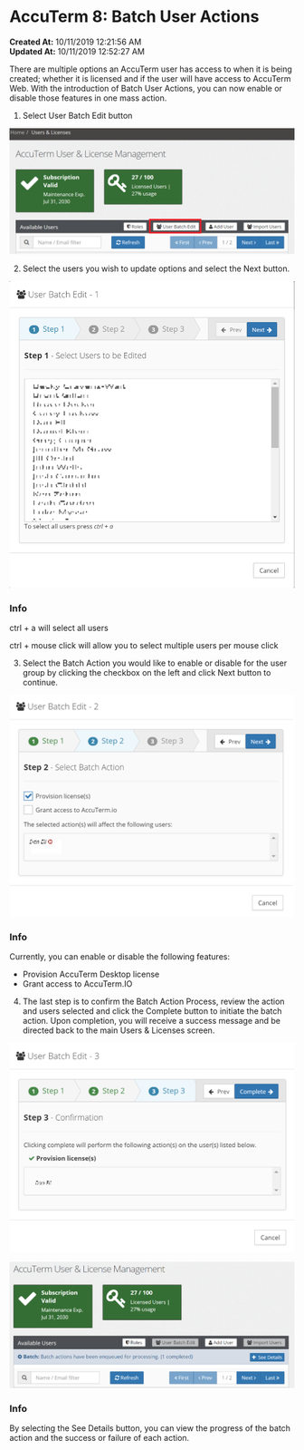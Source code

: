# AccuTerm 8: Batch User Actions

**Created At:** 10/11/2019 12:21:56 AM  
**Updated At:** 10/11/2019 12:52:27 AM  


There are multiple options an AccuTerm user has access to when it is being created; whether it is licensed and if the user will have access to AccuTerm Web. With the introduction of Batch User Actions, you can now enable or disable those features in one mass action.

1. Select User Batch Edit button

![](./1570753654464-1570753654464.png)

2. Select the users you wish to update options and select the Next button.

![](./1570754335788-1570754335788.png)

### Info

ctrl + a will select all users

ctrl + mouse click will allow you to select multiple users per mouse click



3. Select the Batch Action you would like to enable or disable for the user group by clicking the checkbox on the left and click Next button to continue.



![](./1570754618483-1570754618483.png)

### Info

Currently, you can enable or disable the following features:

- Provision AccuTerm Desktop license
- Grant access to AccuTerm.IO



4. The last step is to confirm the Batch Action Process, review the action and users selected and click the Complete button to initiate the batch action. Upon completion, you will receive a success message and be directed back to the main Users & Licenses screen.

![](./1570754914548-1570754914548.png)

![](./1570755071179-1570755071179.png)

### Info

By selecting the See Details button, you can view the progress of the batch action and the success or failure of each action.




